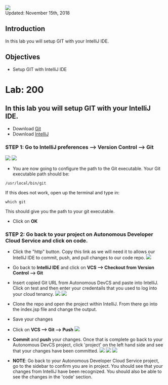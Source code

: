![](images/100/200.png)  
Updated: November 15th, 2018

## Introduction

In this lab you will setup GIT with your IntelliJ IDE.

## Objectives

- Setup GIT with IntelliJ IDE


# Lab: 200
## In this lab you will setup GIT with your IntelliJ IDE. 
* Download [Git](https://git-scm.com/downloads)
* Download [IntelliJ](https://www.jetbrains.com/idea/download/#section=mac)

### **STEP 1**: Go to __IntelliJ preferences --> Version Control --> Git__
![](a1screeenshots/Screen%20Shot%202018-10-29%20at%203.24.57%20PM.png)
![](a1screeenshots/Screen%20Shot%202018-10-29%20at%203.25.11%20PM.png)

* You are now going to configure the path to the Git executable. Your Git executable path should be: 
```
/usr/local/bin/git
```
If this does not work, open up the terminal and type in:
```
which git
```
This should give you the path to your git executable. 
* Click on __OK__ 

### **STEP 2**: Go back to your project on __Autonomous Developer Cloud Service__ and click on __code__.
* Click the "http" button. Copy this link as we will need it to allows our IntelliJ IDE to commit, push, and pull changes to our code repo.
![](a1screeenshots/Screen%20Shot%202018-10-29%20at%203.35.38%20PM.png)

* Go back to __IntelliJ IDE__ and click on __VCS --> Checkout from Version Control --> Git__
* Insert copied Git URL from Autonomous DevCS and paste into IntelliJ. Click on test and then enter your credentails that you used to log into your cloud tenancy. 
![](a1screeenshots/Screen%20Shot%202018-10-29%20at%203.30.04%20PM.png)
![](a1screeenshots/Screen%20Shot%202018-10-29%20at%203.30.31%20PM.png)

* Clone the repo and open the project within IntelliJ. From there go into the index.jsp file and change the output.
* Save your changes
* Click on __VCS --> Git --> Push__
![](a1screeenshots/Screen%20Shot%202018-10-30%20at%208.53.53%20AM.png)

* __Commit__ and __push__ your changes. Once that is complete go back to your Autonomous DevCS project, click 'project' on the left hand side and see that your changes have been committed. 
![](a1screeenshots/Screen%20Shot%202018-10-30%20at%208.56.22%20AM.png)
![](a1screeenshots/Screen%20Shot%202018-10-30%20at%208.56.35%20AM.png)
![](a1screeenshots/Screen%20Shot%202018-10-30%20at%208.56.35%20AM.png)


* __NOTE__: Go back to your Autonomous Developer Cloud Service project, go to the sidebar to confirm you are in project. You should see that your changes from IntelliJ have been recognized. You should also be able to see the changes in the 'code' section. 
